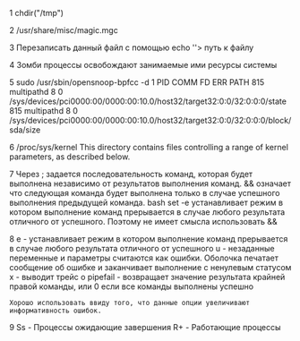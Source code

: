1   chdir("/tmp")

2   /usr/share/misc/magic.mgc

3   Перезаписать данный файл с помощью echo ''> путь к файлу

4   Зомби процессы освобождают занимаемые ими ресурсы системы

5    sudo /usr/sbin/opensnoop-bpfcc -d 1
PID    COMM               FD ERR PATH
815    multipathd          8   0 /sys/devices/pci0000:00/0000:00:10.0/host32/target32:0:0/32:0:0:0/state
815    multipathd          8   0 /sys/devices/pci0000:00/0000:00:10.0/host32/target32:0:0/32:0:0:0/block/sda/size

6   /proc/sys/kernel
    This directory contains files controlling a range of kernel parameters, as described below.

7   Через ; задается последовательность команд, которая будет выполнена независимо от результатов выполнения команд. && означает что следующая команда будет выполнена только в случае успешного выполнения предыдущей команда. bash set -e устанавливает режим в котором выполнение команд прерывается в случае любого результата отличного от успешного. Поэтому не имеет смысла использовать &&

8   e - устанавливает режим в котором выполнение команд прерывается в случае любого результата отличного от успешного
    u - незаданные переменные и параметры считаются как ошибки. Оболочка печатает сообщение об ошибке и заканчивает выполнение с ненулевым статусом
    x - выводит трейс
    o pipefail - возвращает значение результата крайней правой команды, или 0 если все команды выполнены успешно
    
    Хорошо использовать ввиду того, что данные опции увеличивают информативность ошибок.

9   Ss - Процессы ожидающие завершения
    R+ - Работающие процессы
